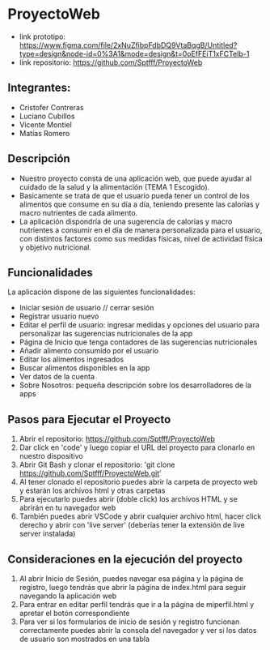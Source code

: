 # ProyectoWeb
- link prototipo: https://www.figma.com/file/2xNuZfibpFdbDQ9VtaBqgB/Untitled?type=design&node-id=0%3A1&mode=design&t=0oEfFEiT1xFCTeIb-1
- link repositorio: https://github.com/Sptfff/ProyectoWeb

## Integrantes:
- Cristofer Contreras
- Luciano Cubillos
- Vicente Montiel
- Matías Romero

## Descripción
* Nuestro proyecto consta de una aplicación web, que puede ayudar al cuidado de la salud y la alimentación (TEMA 1 Escogido).
* Basicamente se trata de que el usuario pueda tener un control de los alimentos que consume en su día a día, teniendo presente las calorías y macro nutrientes de cada alimento. 
* La aplicación dispondría de una sugerencia de calorías y macro nutrientes a consumir en el día de manera personalizada para el usuario, con distintos factores como sus medidas físicas, nivel de actividad física y objetivo nutricional. 

## Funcionalidades
La aplicación dispone de las siguientes funcionalidades:
- Iniciar sesión de usuario // cerrar sesión
- Registrar usuario nuevo
- Editar el perfil de usuario: ingresar medidas y opciones del usuario para personalizar las sugerencias nutricionales de la app
- Página de Inicio que tenga contadores de las sugerencias nutricionales
- Añadir alimento consumido por el usuario
- Editar los alimentos ingresados
- Buscar alimentos disponibles en la app
- Ver datos de la cuenta
- Sobre Nosotros: pequeña descripción sobre los desarrolladores de la apps

## Pasos para Ejecutar el Proyecto
1. Abrir el repositorio: https://github.com/Sptfff/ProyectoWeb
2. Dar click en 'code' y luego copiar el URL del proyecto para clonarlo en nuestro dispositivo
3. Abrir Git Bash y clonar el repositorio: 'git clone https://github.com/Sptfff/ProyectoWeb.git'
4. Al tener clonado el repositorio puedes abrir la carpeta de proyecto web y estarán los archivos html y otras carpetas
5. Para ejecutarlo puedes abrir (doble click) los archivos HTML y se abrirán en tu navegador web
6. También puedes abrir VSCode y abrir cualquier archivo html, hacer click derecho y abrir con 'live server' (deberías tener la extensión de live server instalada)

## Consideraciones en la ejecución del proyecto
1. Al abrir Inicio de Sesión, puedes navegar esa página y la página de registro, luego tendrás que abrir la página de index.html para seguir navegando la aplicación web
2. Para entrar en editar perfil tendrás que ir a la página de miperfil.html y apretar el botón correspondiente
3. Para ver si los formularios de inicio de sesión y registro funcionan correctamente puedes abrir la consola del navegador y ver si los datos de usuario son mostrados en una tabla
